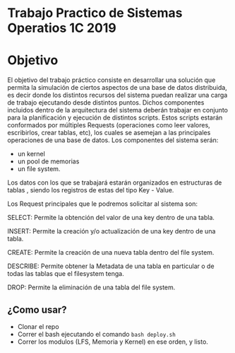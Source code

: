 # Trabajo Practico de Sistemas Operatios 1C 2019

# Objetivo

El objetivo del trabajo práctico consiste en desarrollar una solución que permita la simulación de
ciertos aspectos de una base de datos distribuida, es decir donde los distintos recursos del sistema
puedan realizar una carga de trabajo ejecutando desde distintos puntos.
Dichos componentes incluidos dentro de la arquitectura del sistema deberán trabajar en conjunto
para la planificación y ejecución de distintos scripts. Estos scripts estarán conformados por
múltiples Requests (operaciones como leer valores, escribirlos, crear tablas, etc), los cuales se
asemejan a las principales operaciones de una base de datos.
Los componentes del sistema serán:
  - un kernel
  - un pool de memorias
  - un file system.

Los datos con los que se trabajará estarán organizados en estructuras de tablas , siendo los registros
de estas del tipo Key - Value.

Los Request principales que le podremos solicitar al sistema son:

  SELECT: Permite la obtención del valor de una key dentro de una tabla.
  
  INSERT: Permite la creación y/o actualización de una key dentro de una tabla.
  
  CREATE: Permite la creación de una nueva tabla dentro del file system.
  
  DESCRIBE: Permite obtener la Metadata de una tabla en particular o de todas las tablas que el filesystem tenga.
  
  DROP: Permite la eliminación de una tabla del file system.

## ¿Como usar?

* Clonar el repo
* Correr el bash ejecutando el comando `bash deploy.sh`
* Correr los modulos (LFS, Memoria y Kernel) en ese orden, y listo.
